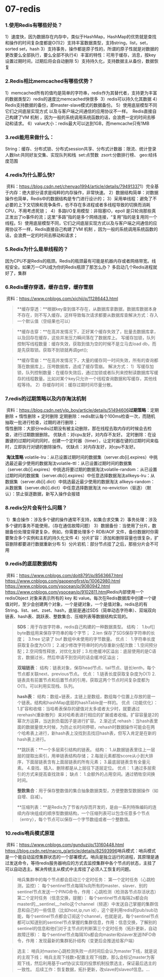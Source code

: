 # 07-redis

### 1.使用Redis有哪些好处？

​	1）速度快，因为数据存在内存中，类似于HashMap，HashMap的优势就是查找和操作的时间复杂度都是O(1)
​	2）支持丰富数据类型，支持string，list，set，sorted set，hash
​	3）支持事务，操作都是原子性的，所谓的原子性就是对数据的更改要么全部执行，要么全部不执行
​	4）丰富的特性：可用于缓存，消息，按key设置过期时间，过期后将会自动删除
​	5）支持持久化，支持数据主从备份，数据恢复

### 2.Redis相比memcached有哪些优势？

​	1）memcached所有的值均是简单的字符串，redis作为其替代者，支持更为丰富的数据类型
​	2）redis的速度比memcached快很多
​	3）redis可以持久化其数据
​	4）Redis支持数据的备份，即master-slave模式的数据备份。
​	5）使用底层模型不同
​		它们之间底层实现方式 以及与客户端之间通信的应用协议不一样。
​		Redis直接自己构建了VM 机制 ，因为一般的系统调用系统函数的话，会浪费一定的时间去移动和请求。
​	6）value大小：redis最大可以达到1GB，而memcache只有1MB

### 3.redi能用来做什么：

​	String：缓存、分布式锁、分布式session共享、分布式计数器：限流、统计登录人数
​	list:共同好友交集、实现队列和栈
​	set:点赞数
​	zsort:分数排行榜、
​	geo:经纬度范围

### 4.redis为什么那么快?

​	资料：https://blog.csdn.net/chenyao1994/article/details/79491337
​	1）完全基于内存：绝大部分请求是纯粹的内存操作，非常快速。
​	2）数据结构简单：对数据操作也简单，Redis中的数据结构是专门进行设计的；
​	3）采用单线程：避免了不必要的上下文切换和竞争条件，也不存在多进程或者多线程导致的切换而消耗 CPU，不用考虑死锁；
​	4）多路I/O复用模型：非阻塞IO，epoll 是只轮询那些真正发出了io事件的流；这里“多路”指的是多个网络连接，“复用”指的是复用同一个线程。
​	5）使用底层模型不同，它们之间底层实现方式以及与客户端之间通信的应用协议不一样，Redis直接自己构建了VM 机制 ，因为一般的系统调用系统函数的话，会浪费一定的时间去移动和请求；

### 5.Redis为什么是单线程的？

​	因为CPU不是Redis的瓶颈。Redis的瓶颈最有可能是机器内存或者网络带宽。线程安全。
​	如果万一CPU成为你的Redis瓶颈了那怎么办？
​		多启动几个Redis进程就好了，集群

### 6.Redis缓存穿透，缓存击穿，缓存雪崩 

​	资料：https://www.cnblogs.com/xichji/p/11286443.html

> **缓存穿透：**根据key查到值不存在，从数据库拿数据，数据库数据本身不存在，则不写入缓存。这样导致每次请求都要从数据库查
> ​	解决方式：存入一个默认值（空结果也可以）

> **缓存击穿：**在高并发情况下，正好某个缓存失效了，批量去数据库拿，以及回存在缓存，这些并发压力瞬间落在了数据库上。
> 	写缓存加锁，队列控制写线程数量：缓存失效，获取到值为空的时候不是立马去load db，而是先获取锁。获取不到锁就再调get();

> **缓存雪崩：**在高并发情况下，大量的缓存同一时间失效，所有的查询都落在数据库上，压垮数据库，造成了缓存雪崩。
> 解决方式：
> 	1）写缓存加锁，队列控制数量：在缓存失效后，通过加锁或者队列来控制读数据库写缓存的线程数量。比如对某个key只允许一个线程查询数据和写缓存，其他线程等待。
> 	2）存缓存时间：缓存过期时间尽量分散。

### 7.redis的过期策略以及内存淘汰机制

​	资料：https://blog.csdn.net/ylp_boy/article/details/51494606
​	**过期策略**：定期删除 + 惰性删除 + 定时删除
​		定期删除：redis默认每个100ms检查一次，而随机抽取一批进行检查，过期的进行删除；	
​		惰性删除：大部分redis过期没有被主动删除，那在线程去取内存的时候会去检查，进行过期数据删除。	优缺点：对cpu友好，对内存不友好。
​		定时删除：在设置键的过期时间的同时，创建一个定时器（timer），让定时器在键的过期时间来临时，立即执行对键的删除操作。	优缺点：对内存友好，对cpu不友好。

​	**淘汰策略**
​		volatile-lru：从已设置过期时间的数据集（server.db[i].expires）中挑选最近最少使用的数据淘汰
​		volatile-ttl：从已设置过期时间的数据集（server.db[i].expires）中挑选将要过期的数据淘汰
​		volatile-random：从已设置过期时间的数据集（server.db[i].expires）中任意选择数据淘汰
​		allkeys-lru：从数据集（server.db[i].dict）中挑选最近最少使用的数据淘汰
​		allkeys-random：从数据集（server.db[i].dict）中任意选择数据淘汰
​		no-enviction（驱逐）（默认）：禁止驱逐数据，新写入操作会报错

### 8.redis分片会有什么问题？

​	1）集合操作：涉及多个键的操作通常不支持，如集合求交集
​	2）事务处理：涉及多个键的事务不能使用，（存在通信故障问题）
​	3）数据备份：当使用了分片，数据备份处理变得更复杂，例如，你需要处理多个 RDB/AOF 文件，备份数据时你需要聚合多个实例和主机的持久化文件
​	4）分片扩容：添加和删除容量也很复杂，扩容删除都要进行数据重新分布
​	5）分片宕机：部分节点挂了之后，那些分片会不可用

### 9.redis的底层数据结构

​	资料：https://www.cnblogs.com/doit8791/p/8563667.html
​		https://www.cnblogs.com/gaopengfirst/p/10062980.html
​		https://www.cnblogs.com/ysocean/p/9080942.html
​		https://www.cnblogs.com/ysocean/p/9102811.html
​	Redis内部使用一个 redisObject 对象来表示所有的 key 和 value。每次在Redis数据库中创建一个键值对时，至少会创建两个对象，一个是键对象，一个是值对象。
​	redis总的有String、list、set、zset、hash，底层是通过SDS（简单动态字符串）、双端双向链表、hash表、跳跃表、整数集合、压缩列表等数据结构实现的。

> **SDS**：用于存放字符串，redis自己构建的一种数据类型。
> ​		结构：
> ​			1.buf[] byte数组用来保存字符串的每个字节；
> ​			2.len 保存了SDS保存字符串的长度；
> ​			3.free 记录了 buf 数组中未使用的字节数量。
> ​		优点：
> ​			1.字符串长度获取复杂度为O(1)；
> ​			2.减少修改字符串时的内存重新分配次数：1.空间预分配；2.空间惰性释放，对优化友好；
> ​			3.杜绝缓冲区溢出：底层使用的是C语言，数据过长，然后申请不到空间的话会缓冲区溢出；
>
> **双端链表**：
> 	结构：链表对象，保存head节点、tail节点、链长lenth，每个节点都关联next、previous节点。
> 	优点：
> 		1.链表长度获取复杂度为O(1)
> 		2.链表具有前置节点和后置节点的引用，获取这两个节点时间复杂度都为O(1)。可以利用实现栈、队列。
>
> **hash表**：
> 	结构：数组+链表，主链上是数组，数组每个位置上存放的是一个链表。结构和hashMap底层的hashTable是一样的。
> 	优点（功能优化）：
> 		1.扩容和收缩：当哈希表保存的键值对太多或者太少时，就要通过 rerehash(重新散列）来对哈希表进行相应的扩展或者收缩。扩容容量是2的幂次方运算，当达到负载因子是进行扩容。
> 		2.渐近式 rehash：当hash表里面的数据量很大时候，为防止长时间停顿，rehash时数据操作可能会在两个哈希表上进行，新hash表上没找到去找旧hash表，但写入肯定是在新的hash表上进行。
>
> **跳跃表：**一个多层索引结构的链表。
> 	结构：
> 		1.从数据链表里往上一层层的提取出索引，用单链表结构存储；
> 		2.每层元素都按score从小到大排序，下面层链表含有上面层链表的所有元素；
> 		3.最底层链表含有全量元素。
> 		4.查找、插入、删除都是从上层往下逐层定位。
> 	优点：
> 		1.通过多层索引的方式来提高查找效率；
> 	缺点：
> 		1.会额外的占用空间。通过牺牲空间换时间。
>
> **整数集合**：用于保存整数值的集合抽象数据类型，方便整数型数据操作（如自增、自减）。
>
> **压缩列表：**是Redis为了节省内存而开发的，是由一系列特殊编码的连续内存块组成的顺序型数据结构，一个压缩列表可以包含任意多个节点（entry），每个节点可以保存一个字节数组或者一个整数值。




### 10.redis哨兵模式原理

​	资料：https://www.cnblogs.com/gunduzi/p/13160448.html
​		https://blog.csdn.net/macro_g/article/details/82593996
​	哨兵模式：哨兵模式是一个能自动监控集群状态的一个部署模式。哨兵是独立运行的进程，其原理是通过发送命令，等待redis服务器响应的方式去监控集群中各个节点的状态，主挂了可以自动选主。解决传统主从模式中主库挂了必须人工恢复的问题。

> 哨兵集群中的每个节点都会启动三个定时任务：
> ​		第一个定时任务（心跳检测，监控）： 每个sentinel节点每隔1s向所有的master、slaver、别的sentinel节点发送一个PING命令，作用：心跳检测（检测各节点存活状态）
> ​		第二个定时任务（信息交换，提醒）： 每个sentinel节点每隔2s都会向master的__sentinel__:hello这个channel（频道）中发送自己掌握的集群信息和自己的一些信息（比如host,ip,run id），这个是利用redis的pub/sub功能，每个sentinel节点都会订阅这个channel，也就是说，每个sentinel节点都可以知道别的sentinel节点掌握的集群信息，作用：信息交换，了解别的sentinel的信息和他们对于主节点的判断
> ​		第三个定时任务（拓扑更新，自动故障迁移）： 每个sentinel节点每隔10s都会向master和slaver发送INFO命令，作用：发现最新的集群拓扑结构（变更后会推送给客户端）

> 选主：
> 	哨兵对master心跳检测失败一点时间后会认为master下线，就是说的主观下线；
> 	哨兵主观下线数>配置主观下线数，那么会标记master为客观下线，然后利用基于ratf协议实现的投票机制投票选主，保证最后选主的一致性。
> 	后续工作：恢复数据，拓扑更新，改slave的slaveof信息。...
